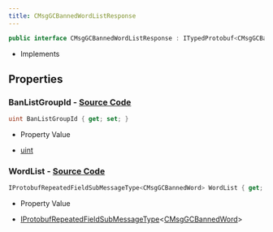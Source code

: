 ```yaml
---
title: CMsgGCBannedWordListResponse
---
```


```csharp
public interface CMsgGCBannedWordListResponse : ITypedProtobuf<CMsgGCBannedWordListResponse>, INativeHandle
```

- Implements

## Properties

### **BanListGroupId** - [Source Code](https://github.com/swiftly-solution/swiftlys2/blob/main/managed/src/SwiftlyS2.Generated/Protobufs/Interfaces/CMsgGCBannedWordListResponse.cs#L13)

```csharp
uint BanListGroupId { get; set; }
```

- Property Value

- [uint](https://learn.microsoft.com/dotnet/api/system.uint32)

### **WordList** - [Source Code](https://github.com/swiftly-solution/swiftlys2/blob/main/managed/src/SwiftlyS2.Generated/Protobufs/Interfaces/CMsgGCBannedWordListResponse.cs#L16)

```csharp
IProtobufRepeatedFieldSubMessageType<CMsgGCBannedWord> WordList { get; }
```

- Property Value

- [IProtobufRepeatedFieldSubMessageType](/docs/api/shared/netmessages/iprotobufrepeatedfieldsubmessagetype-1)<[CMsgGCBannedWord](/docs/api/shared/protobufdefinitions/cmsggcbannedword)>

